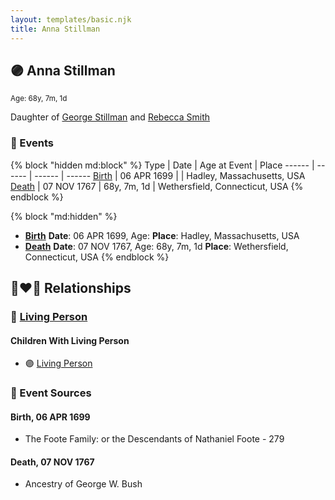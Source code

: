 ```yaml
---
layout: templates/basic.njk
title: Anna Stillman
---
```

## 🟣 Anna Stillman
<small>Age: 68y, 7m, 1d</small>

Daughter of [George Stillman](/people/6/67040632) and [Rebecca Smith](/people/7/76162584)

### 📆 Events

{% block "hidden md:block" %}
Type | Date | Age at Event | Place
------ | ------ | ------ | ------
[Birth](#event-event-2) | 06 APR 1699 |  | Hadley, Massachusetts, USA
[Death](#event-event-3) | 07 NOV 1767 | 68y, 7m, 1d | Wethersfield, Connecticut, USA
{% endblock %}

{% block "md:hidden" %}
- **[Birth](#event-event-2)**
**Date**: 06 APR 1699, Age:
**Place**: Hadley, Massachusetts, USA
- **[Death](#event-event-3)**
**Date**: 07 NOV 1767, Age: 68y, 7m, 1d
**Place**: Wethersfield, Connecticut, USA
{% endblock %}

## 👩‍❤️‍👨 Relationships

### 🔵 [Living Person](/people/7/73658198)

#### Children With Living Person
* 🟣 [Living Person](/people/9/9854708)
### 📰 Event Sources

#### <a id="event-event-2"></a> Birth, 06 APR 1699
* The Foote Family: or the Descendants of Nathaniel Foote  - 279

#### <a id="event-event-3"></a> Death, 07 NOV 1767
* Ancestry of George W. Bush